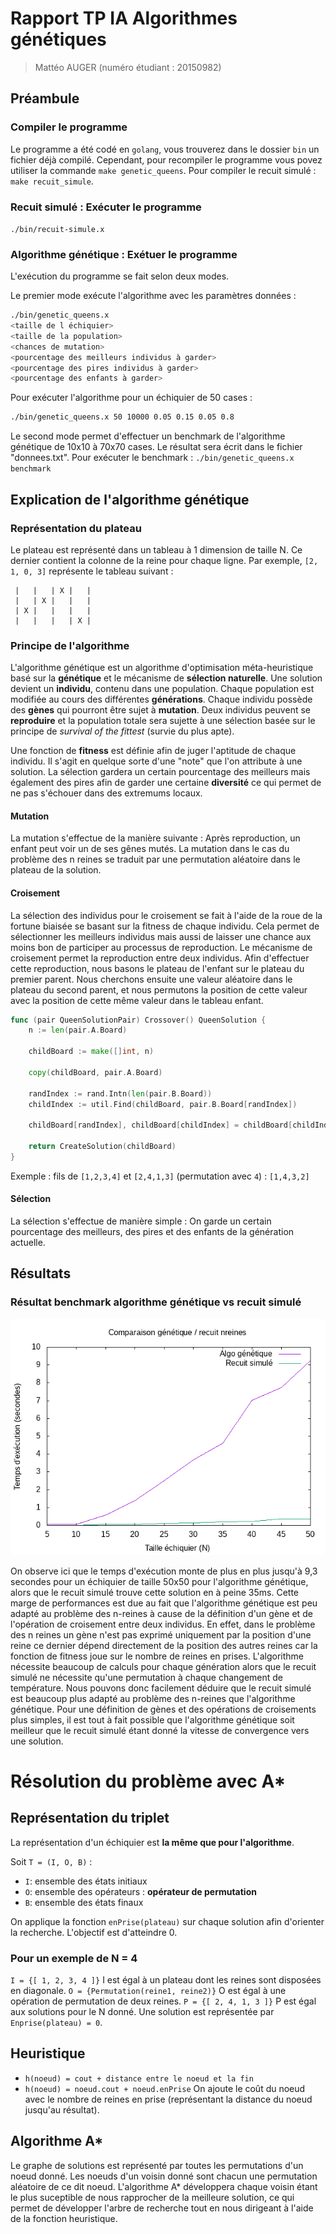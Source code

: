 # Rapport TP IA Algorithmes génétiques
> Mattéo AUGER (numéro étudiant : 20150982)

## Préambule

### Compiler le programme
Le programme a été codé en `golang`, vous trouverez dans le dossier `bin` un fichier déjà compilé. Cependant, pour recompiler le programme vous povez utiliser la commande `make genetic_queens`.
Pour compiler le recuit simulé : `make recuit_simule`.

### Recuit simulé : Exécuter le programme
`./bin/recuit-simule.x`

### Algorithme génétique : Exétuer le programme
L'exécution du programme se fait selon deux modes.

Le premier mode exécute l'algorithme avec les paramètres données : 
```bash
./bin/genetic_queens.x 
<taille de l échiquier> 
<taille de la population> 
<chances de mutation> 
<pourcentage des meilleurs individus à garder> 
<pourcentage des pires individus à garder> 
<pourcentage des enfants à garder>
```
Pour exécuter l'algorithme pour un échiquier de 50 cases :
```bash
./bin/genetic_queens.x 50 10000 0.05 0.15 0.05 0.8
```

Le second mode permet d'effectuer un benchmark de l'algorithme génétique de 10x10 à 70x70 cases.
Le résultat sera écrit dans le fichier "donnees.txt".
Pour exécuter le benchmark : `./bin/genetic_queens.x benchmark`

## Explication de l'algorithme génétique
### Représentation du plateau
Le plateau est représenté dans un tableau à 1 dimension de taille N.
Ce dernier contient la colonne de la reine pour chaque ligne.
Par exemple, `[2, 1, 0, 3]` représente le tableau suivant : 
```
 |   |   | X |   | 
 |   | X |   |   | 
 | X |   |   |   | 
 |   |   |   | X |
```

### Principe de l'algorithme
L'algorithme génétique est un algorithme d'optimisation méta-heuristique basé sur la **génétique** et le mécanisme de **sélection naturelle**. Une solution devient un **individu**, contenu dans une population. Chaque population est modifiée au cours des différentes **générations**. Chaque individu possède des **gènes** qui pourront être sujet à **mutation**. Deux individus peuvent se **reproduire** et la population totale sera sujette à une sélection basée sur le principe de *survival of the fittest* (survie du plus apte). 

Une fonction de **fitness** est définie afin de juger l'aptitude de chaque individu. Il s'agit en quelque sorte d'une "note" que l'on attribute à une solution. 
La sélection gardera un certain pourcentage des meilleurs mais également des pires afin de garder une certaine **diversité** ce qui permet de ne pas s'échouer dans des extremums locaux.


#### Mutation
La mutation s'effectue de la manière suivante : 
Après reproduction, un enfant peut voir un de ses gênes mutés. La mutation dans le cas du problème des n reines se traduit par une permutation aléatoire dans le plateau de la solution.

#### Croisement
La sélection des individus pour le croisement se fait à l'aide de la roue de la fortune biaisée se basant sur la fitness de chaque individu. Cela permet de sélectionner les meilleurs individus mais aussi de laisser une chance aux moins bon de participer au processus de reproduction.
Le mécanisme de croisement permet la reproduction entre deux individus.
Afin d'effectuer cette reproduction, nous basons le plateau de l'enfant sur le plateau du premier parent.
Nous cherchons ensuite une valeur aléatoire dans le plateau du second parent, et nous permutons la position de cette valeur avec la position de cette même valeur dans le tableau enfant.

```go
func (pair QueenSolutionPair) Crossover() QueenSolution {
	n := len(pair.A.Board)

	childBoard := make([]int, n)

	copy(childBoard, pair.A.Board)

	randIndex := rand.Intn(len(pair.B.Board))
	childIndex := util.Find(childBoard, pair.B.Board[randIndex])

	childBoard[randIndex], childBoard[childIndex] = childBoard[childIndex], childBoard[randIndex]

	return CreateSolution(childBoard)
}
```
Exemple : fils de `[1,2,3,4]` et `[2,4,1,3]` (permutation avec `4`) : `[1,4,3,2]`

#### Sélection 
La sélection s'effectue de manière simple : On garde un certain pourcentage des meilleurs, des pires et des enfants de la génération actuelle.

## Résultats

### Résultat benchmark algorithme génétique vs recuit simulé

![Resultat algo génétique](img/result.png)

On observe ici que le temps d'exécution monte de plus en plus jusqu'à 9,3 secondes pour un échiquier de taille 50x50 pour l'algorithme génétique, alors que le recuit simulé trouve cette solution en à peine 35ms.
Cette marge de performances est due au fait que l'algorithme génétique est peu adapté au problème des n-reines à cause de la définition d'un gène et de l'opération de croisement entre deux individus. En effet, dans le problème des n reines un gène n'est pas exprimé uniquement par la position d'une reine ce dernier dépend directement de la position des autres reines car la fonction de fitness joue sur le nombre de reines en prises. L'algorithme nécessite beaucoup de calculs pour chaque génération alors que le recuit simulé ne nécessite qu'une permutation à chaque changement de température. 
Nous pouvons donc facilement déduire que le recuit simulé est beaucoup plus adapté au problème des n-reines que l'algorithme génétique. Pour une définition de gènes et des opérations de croisements plus simples, il est tout à fait possible que l'algorithme génétique soit meilleur que le recuit simulé étant donné la vitesse de convergence vers une solution. 


# Résolution du problème avec A*

## Représentation du triplet
La représentation d'un échiquier est **la même que pour l'algorithme**.

Soit `T = (I, O, B)` : 
* `I`: ensemble des états initiaux
* `O`: ensemble des opérateurs : **opérateur de permutation**
* `B`: ensemble des états finaux

On applique la fonction `enPrise(plateau)` sur chaque solution afin d'orienter la recherche. L'objectif est d'atteindre 0.

### Pour un exemple de N = 4

`I = {[ 1, 2, 3, 4 ]}` I est égal à un plateau dont les reines sont disposées en diagonale.
`O = {Permutation(reine1, reine2)}` O est égal à une opération de permutation de deux reines.
`P = {[ 2, 4, 1, 3 ]}` P est égal aux solutions pour le N donné. Une solution est représentée par `Enprise(plateau) = 0`.

## Heuristique 

* `h(noeud) = cout + distance entre le noeud et la fin`
* `h(noeud) = noeud.cout + noeud.enPrise`
On ajoute le coût du noeud avec le nombre de reines en prise (représentant la distance du noeud jusqu'au résultat).

## Algorithme A* 
Le graphe de solutions est représenté par toutes les permutations d'un noeud donné. Les noeuds d'un voisin donné sont chacun une permutation aléatoire de ce dit noeud. L'algorithme A* développera chaque voisin étant le plus suceptible de nous rapprocher de la meilleure solution, ce qui permet de développer l'arbre de recherche tout en nous dirigeant à l'aide de la fonction heuristique. 
